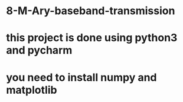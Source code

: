 # 8-M-Ary-baseband-transmission
# this project is done using python3 and pycharm
# you need to install numpy and matplotlib
